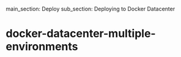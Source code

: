 main_section: Deploy
sub_section: Deploying to Docker Datacenter

# docker-datacenter-multiple-environments
